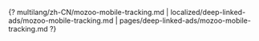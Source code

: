 {? multilang/zh-CN/mozoo-mobile-tracking.md | localized/deep-linked-ads/mozoo-mobile-tracking.md | pages/deep-linked-ads/mozoo-mobile-tracking.md ?}

